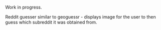 Work in progress.

Reddit guesser similar to geoguessr - displays image for the user to then guess which subreddit it was obtained from.
